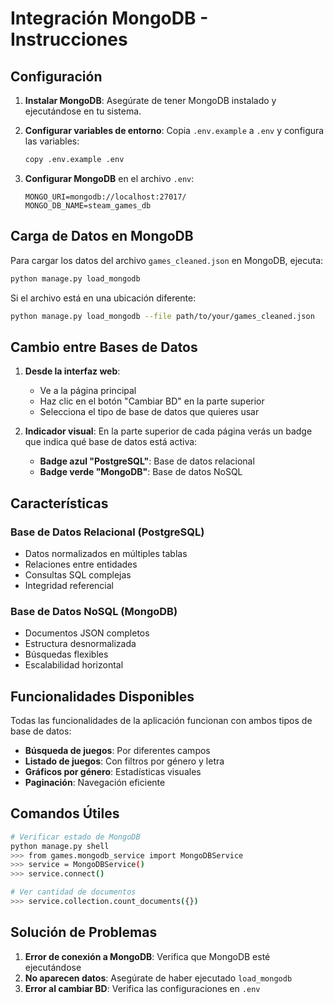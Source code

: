 # Integración MongoDB - Instrucciones

## Configuración

1. **Instalar MongoDB**: Asegúrate de tener MongoDB instalado y ejecutándose en tu sistema.

2. **Configurar variables de entorno**: Copia `.env.example` a `.env` y configura las variables:

   ```bash
   copy .env.example .env
   ```

3. **Configurar MongoDB** en el archivo `.env`:
   ```
   MONGO_URI=mongodb://localhost:27017/
   MONGO_DB_NAME=steam_games_db
   ```

## Carga de Datos en MongoDB

Para cargar los datos del archivo `games_cleaned.json` en MongoDB, ejecuta:

```bash
python manage.py load_mongodb
```

Si el archivo está en una ubicación diferente:

```bash
python manage.py load_mongodb --file path/to/your/games_cleaned.json
```

## Cambio entre Bases de Datos

1. **Desde la interfaz web**:

   - Ve a la página principal
   - Haz clic en el botón "Cambiar BD" en la parte superior
   - Selecciona el tipo de base de datos que quieres usar

2. **Indicador visual**: En la parte superior de cada página verás un badge que indica qué base de datos está activa:
   - **Badge azul "PostgreSQL"**: Base de datos relacional
   - **Badge verde "MongoDB"**: Base de datos NoSQL

## Características

### Base de Datos Relacional (PostgreSQL)

- Datos normalizados en múltiples tablas
- Relaciones entre entidades
- Consultas SQL complejas
- Integridad referencial

### Base de Datos NoSQL (MongoDB)

- Documentos JSON completos
- Estructura desnormalizada
- Búsquedas flexibles
- Escalabilidad horizontal

## Funcionalidades Disponibles

Todas las funcionalidades de la aplicación funcionan con ambos tipos de base de datos:

- **Búsqueda de juegos**: Por diferentes campos
- **Listado de juegos**: Con filtros por género y letra
- **Gráficos por género**: Estadísticas visuales
- **Paginación**: Navegación eficiente

## Comandos Útiles

```bash
# Verificar estado de MongoDB
python manage.py shell
>>> from games.mongodb_service import MongoDBService
>>> service = MongoDBService()
>>> service.connect()

# Ver cantidad de documentos
>>> service.collection.count_documents({})
```

## Solución de Problemas

1. **Error de conexión a MongoDB**: Verifica que MongoDB esté ejecutándose
2. **No aparecen datos**: Asegúrate de haber ejecutado `load_mongodb`
3. **Error al cambiar BD**: Verifica las configuraciones en `.env`
